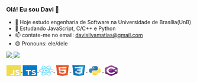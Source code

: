 ### Olá! Eu sou Davi 👋

- 🔭 Hoje estudo engenharia de Software na Universidade de Brasília(UnB)
- 🌱 Estudando JavaScript, C/C++ e Python
- 📫 contate-me no email: davisilvamatias@gmail.com
- 😄 Pronouns: ele/dele


<div>
  <a href="https://github.com/daves22">
  <img height="180em" src="https://github-readme-stats.vercel.app/api?username=daves22&show_icons=true&theme=tokyonight&include_all_commits=true&count_private=true"/>
  <img height="180em" src="https://github-readme-stats.vercel.app/api/top-langs/?username=daves22&layout=compact&langs_count=7&theme=tokyonight"/>
</div>


  <div style="display: inline_block"><br>
  <img align="center" alt="daves-Js" height="30" width="40" src="https://raw.githubusercontent.com/devicons/devicon/master/icons/javascript/javascript-plain.svg">
  <img align="center" alt="daves-Ts" height="30" width="40" src="https://raw.githubusercontent.com/devicons/devicon/master/icons/typescript/typescript-plain.svg">
  <img align="center" alt="daves-React" height="30" width="40" src="https://raw.githubusercontent.com/devicons/devicon/master/icons/react/react-original.svg">
  <img align="center" alt="daves-HTML" height="30" width="40" src="https://raw.githubusercontent.com/devicons/devicon/master/icons/html5/html5-original.svg">
  <img align="center" alt="daves-CSS" height="30" width="40" src="https://raw.githubusercontent.com/devicons/devicon/master/icons/css3/css3-original.svg">
  <img align="center" alt="daves-Python" height="30" width="40" src="https://raw.githubusercontent.com/devicons/devicon/master/icons/python/python-original.svg">
  <img align="center" alt="daves-Csharp" height="30" width="40" src="https://raw.githubusercontent.com/devicons/devicon/master/icons/csharp/csharp-original.svg">
</div>
  
   ##
